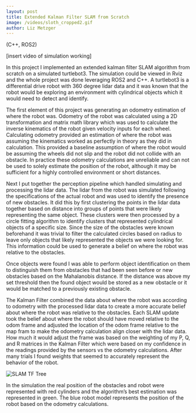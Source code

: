 ```yaml
--- 
layout: post
title: Extended Kalman Filter SLAM from Scratch
image: /videos/sloth_cropped2.gif
author: Liz Metzger
---
```


(C++, ROS2)

[insert video of simulation working]

In this project I implemented an extended kalman filter SLAM algorithm from scratch on a simulated turtlebot3. The simulation could be viewed in Rviz and the whole project was done leveraging ROS2 and C++. A turtlebot3 is a differential drive robot with 360 degree lidar data and it was known that the robot would be exploring an environment with cylindrical objects which it would need to detect and identify. 

The first element of this project was generating an odometry estimation of where the robot was. Odometry of the robot was calculated using a 2D transformation and matrix math library which was used to calculate the inverse kinematics of the robot given velocity inputs for each wheel. Calculating odometry provided an estimation of where the robot was assuming the kinematics worked as perfectly in theory as they did in calculation. This provided a baseline assumption of where the robot would be assuming the wheels did not slip and the robot did not collide with an obstacle. In practice these odometry calculations are unreliable and can not be used to solely estimate the position of the robot, although it may be sufficient for a highly controlled environment or short distances.

Next I put together the perception pipeline which handled simulating and processing the lidar data. The lidar from the robot was simulated following the specifications of the actual robot and was used to identify the presence of new obstacles. It did this by first clustering the points in the lidar data together based on distance into groups of points that were likely representing the same object. These clusters were then processed by a circle fitting algorithm to identify clusters that represented cylindrical objects of a specific size. Since the size of the obstacles were known beforehand it was trivial to filter the calculated circles based on radius to leave only objects that likely represented the objects we were looking for. This information could be used to generate a belief on where the robot was relative to the obstacles. 

Once objects were found I was able to perform object identification on them to distinguish them from obstacles that had been seen before or new obstacles based on the Mahalanobis distance. If the distance was above my set threshold then the found object would be stored as a new obstacle or it would be matched to a previously existing obstacle. 

The Kalman Filter combined the data about where the robot was according to odometry with the processed lidar data to create a more accurate belief about where the robot was relative to the obstacles. Each SLAM update took the belief about where the robot should have moved relative to the odom frame and adjusted the location of the odom frame relative to the map fram to make the odometry calculation align closer with the lidar data. How much it would adjust the frame was based on the weighting of my P, Q, and R matrices in the Kalman Filter which were based on my confidence in the readings provided by the sensors vs the odometry calculations. After many trials I found weights that seemed to accurately represent the behavior of the robot.


![SLAM TF Tree](https://github.com/LizMetzger/Sloth-bot/assets/113066141/8adda018-15a0-4fd5-8985-4648a24f7448)


In the simulation the real position of the obstacles and robot were represented with red cylinders and the algorithm’s best estimation was represented in green. The blue robot model represents the position of the robot based on the odometry calculations.
